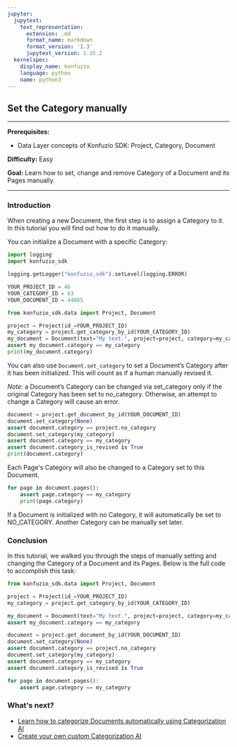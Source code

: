 ```yaml
---
jupyter:
  jupytext:
    text_representation:
      extension: .md
      format_name: markdown
      format_version: '1.3'
      jupytext_version: 1.15.2
  kernelspec:
    display_name: konfuzio
    language: python
    name: python3
---
```


## Set the Category manually

---

**Prerequisites:** 
- Data Layer concepts of Konfuzio SDK: Project, Category, Document

**Difficulty:** Easy

**Goal:** Learn how to set, change and remove Category of a Document and its Pages manually.

---

### Introduction

When creating a new Document, the first step is to assign a Category to it. In this tutorial you will find out how to do it manually.

You can initialize a Document with a specific Category:

```python tags=["remove-cell"]
import logging
import konfuzio_sdk

logging.getLogger("konfuzio_sdk").setLevel(logging.ERROR)

YOUR_PROJECT_ID = 46
YOUR_CATEGORY_ID = 63
YOUR_DOCUMENT_ID = 44865
```

```python
from konfuzio_sdk.data import Project, Document

project = Project(id_=YOUR_PROJECT_ID)
my_category = project.get_category_by_id(YOUR_CATEGORY_ID)
my_document = Document(text="My text.", project=project, category=my_category)
assert my_document.category == my_category
print(my_document.category)
```

You can also use `Document.set_category` to set a Document’s Category after it has been initialized. This will count as if a human manually revised it.

*Note:* a Document’s Category can be changed via set_category only if the original Category has been set to no_category. Otherwise, an attempt to change a Category will cause an error.

```python
document = project.get_document_by_id(YOUR_DOCUMENT_ID)
document.set_category(None)
assert document.category == project.no_category
document.set_category(my_category)
assert document.category == my_category
assert document.category_is_revised is True
print(document.category)
```

Each Page's Category will also be changed to a Category set to this Document.

```python
for page in document.pages():
    assert page.category == my_category
    print(page.category)
```

If a Document is initialized with no Category, it will automatically be set to NO_CATEGORY. Another Category can be manually set later.


### Conclusion
In this tutorial, we walked you through the steps of manually setting and changing the Category of a Document and its Pages. Below is the full code to accomplish this task:

```python tags=["skip-execution"]
from konfuzio_sdk.data import Project, Document

project = Project(id_=YOUR_PROJECT_ID)
my_category = project.get_category_by_id(YOUR_CATEGORY_ID)

my_document = Document(text="My text.", project=project, category=my_category)
assert my_document.category == my_category

document = project.get_document_by_id(YOUR_DOCUMENT_ID)
document.set_category(None)
assert document.category == project.no_category
document.set_category(my_category)
assert document.category == my_category
assert document.category_is_revised is True

for page in document.pages():
    assert page.category == my_category
```

### What's next?

- [Learn how to categorize Documents automatically using Categorization AI](https://dev.konfuzio.com/sdk/tutorials/document_categorization/index.html)
- [Create your own custom Categorization AI](https://dev.konfuzio.com/sdk/tutorials/create-custom-categorization-ai/index.html)
